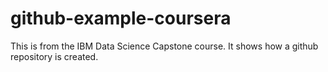 # github-example-coursera
This is from the IBM Data Science Capstone course. It shows how a github repository is created.
